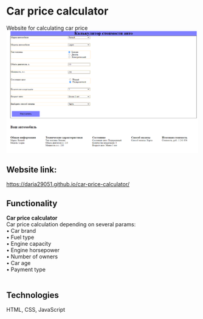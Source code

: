# Car price calculator <br/>
 Website for calculating car price <br/>
<img src="readme.png" />

## Website link: <br/>
<a target="_blank">https://daria29051.github.io/car-price-calculator/</a>



## Functionality <br/>
  <strong>Car price calculator</strong> <br/>
  Car price calculation depending on several params:<br/>
	&bull; Car brand<br/>
	&bull; Fuel type<br/>
    &bull; Engine capacity<br/>
    &bull; Engine horsepower<br/>
    &bull; Number of owners<br/>
    &bull; Car age<br/>
    &bull; Payment type<br/><br/>



## Technologies <br/>
HTML, CSS, JavaScript<br/><br/>